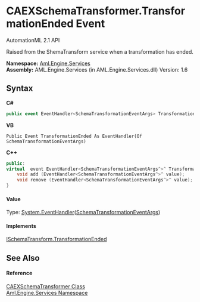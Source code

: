 # CAEXSchemaTransformer.TransformationEnded Event
AutomationML 2.1 API 

Raised from the ShemaTransform service when a transformation has ended.

**Namespace:**&nbsp;<a href="N_Aml_Engine_Services">Aml.Engine.Services</a><br />**Assembly:**&nbsp;AML.Engine.Services (in AML.Engine.Services.dll) Version: 1.6

## Syntax

**C#**<br />
``` C#
public event EventHandler<SchemaTransformationEventArgs> TransformationEnded
```

**VB**<br />
``` VB
Public Event TransformationEnded As EventHandler(Of SchemaTransformationEventArgs)
```

**C++**<br />
``` C++
public:
virtual  event EventHandler<SchemaTransformationEventArgs^>^ TransformationEnded {
	void add (EventHandler<SchemaTransformationEventArgs^>^ value);
	void remove (EventHandler<SchemaTransformationEventArgs^>^ value);
}
```


#### Value
Type: <a href="https://docs.microsoft.com/dotnet/api/system.eventhandler-1" target="_parent" rel="noopener noreferrer">System.EventHandler</a>(<a href="T_Aml_Engine_Services_Interfaces_SchemaTransformationEventArgs">SchemaTransformationEventArgs</a>)

#### Implements
<a href="E_Aml_Engine_Services_Interfaces_ISchemaTransform_TransformationEnded">ISchemaTransform.TransformationEnded</a><br />

## See Also


#### Reference
<a href="T_Aml_Engine_Services_CAEXSchemaTransformer">CAEXSchemaTransformer Class</a><br /><a href="N_Aml_Engine_Services">Aml.Engine.Services Namespace</a><br />